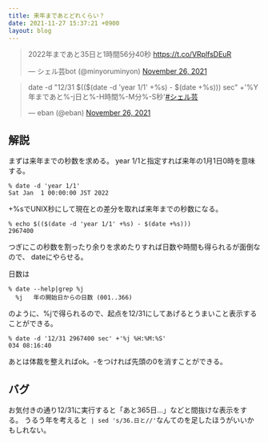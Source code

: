 ```yaml
---
title: 来年まであとどれくらい？
date: 2021-11-27 15:37:21 +0900
layout: blog
---
```


<blockquote class="twitter-tweet"><p lang="ja" dir="ltr">2022年まであと35日と1時間56分40秒 <a href="https://t.co/VRplfsDEuR">https://t.co/VRplfsDEuR</a></p>&mdash; シェル芸bot (@minyoruminyon) <a href="https://twitter.com/minyoruminyon/status/1464218213714362369?ref_src=twsrc%5Etfw">November 26, 2021</a></blockquote>
<script async src="https://platform.twitter.com/widgets.js" charset="utf-8"></script>

<blockquote class="twitter-tweet"><p lang="ja" dir="ltr">date -d &quot;12/31 $(($(date -d &#39;year 1/1&#39; +%s) - $(date +%s))) sec&quot; +&#39;%Y年まであと%-j日と%-H時間%-M分%-S秒&#39;<a href="https://twitter.com/hashtag/%E3%82%B7%E3%82%A7%E3%83%AB%E8%8A%B8?src=hash&amp;ref_src=twsrc%5Etfw">#シェル芸</a></p>&mdash; eban (@eban) <a href="https://twitter.com/eban/status/1464218187898429441?ref_src=twsrc%5Etfw">November 26, 2021</a></blockquote>

## 解説
まずは来年までの秒数を求める。
year 1/1と指定すれば来年の1月1日0時を意味する。
```console
% date -d 'year 1/1'
Sat Jan  1 00:00:00 JST 2022
```
+%sでUNIX秒にして現在との差分を取れば来年までの秒数になる。
```console
% echo $(($(date -d 'year 1/1' +%s) - $(date +%s)))
2967400
```
つぎにこの秒数を割ったり余りを求めたりすれば日数や時間も得られるが面倒なので、
dateにやらせる。

日数は
```console
% date --help|grep %j
  %j   年の開始日からの日数 (001..366)
```
のように、%jで得られるので、起点を12/31にしてあげるとうまいこと表示することができる。
```console
% date -d '12/31 2967400 sec' +'%j %H:%M:%S'
034 08:16:40
```
あとは体裁を整えればok。-をつければ先頭の0を消すことができる。

## バグ
お気付きの通り12/31に実行すると「あと365日...」などと間抜けな表示をする。
うるう年を考えると` | sed 's/36.日と//'`なんてのを足したほうがいいかもしれない。

